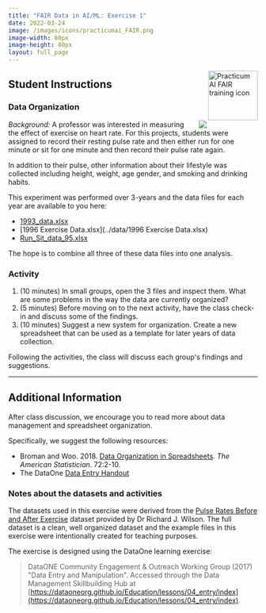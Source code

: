 ```yaml
---
title: "FAIR Data in AI/ML: Exercise 1"
date: 2022-03-24
image: /images/icons/practicumai_FAIR.png
image-width: 80px
image-height: 80px
layout: full_page
---
```

<img src='/images/icons/practicumai_FAIR.png' alt='Practicum AI FAIR training icon' align='right' width='100'>

## Student Instructions 

### Data Organization

<img src='../images/np_Group_runners_Jacob_Lund_Photography_5QPlV0_free.jpg' align='right' style='padding: 0px 0px 0px 20px'> *Background:* A professor was interested in measuring the effect of exercise on heart rate. For this projects, students were assigned to record their resting pulse rate and then either run for one minute or sit for one minute and then record their pulse rate again.

In addition to their pulse, other information about their lifestyle was collected including height, weight, age gender, and smoking and drinking habits.

This experiment was performed over 3-years and the data files for each year are available to you here:
  * [1993_data.xlsx](../data/1993_data.xlsx)
  * [1996 Exercise Data.xlsx](../data/1996 Exercise Data.xlsx)
  * [Run_Sit_data_95.xlsx](../data/Run_Sit_data_95.xlsx)

The hope is to combine all three of these data files into one analysis.

### Activity

1. (10 minutes) In small groups, open the 3 files and inspect them. What are some problems in the way the data are currently organized?
1. (5 minutes) Before moving on to the next activity, have the class check-in and discuss some of the findings.
1. (10 minutes) Suggest a new system for organization. Create a new spreadsheet that can be used as a template for later years of data collection.

Following the activities, the class will discuss each group's findings and suggestions.

<hr>

## Additional Information

After class discussion, we encourage you to read more about data management and spreadsheet organization.

Specifically, we suggest the following resources:
* Broman and Woo. 2018. [Data Organization in Spreadsheets](https://www.tandfonline.com/doi/full/10.1080/00031305.2017.1375989). *The American Statistician*. 72:2-10.
* The DataOne [Data Entry Handout](../handouts/L04_DataEntry_Handout.pdf)

### Notes about the datasets and activities

The datasets used in this exercise were derived from the [Pulse Rates Before and After Exercise](http://www.statsci.org/data/oz/ms212.html) dataset provided by Dr Richard J. Wilson. The full dataset is a clean, well organized dataset and the example files in this exercise were intentionally created for teaching purposes.

The exercise is designed using the DataOne learning exercise: 
 > DataONE Community Engagement & Outreach Working Group (2017) "Data Entry and Manipulation". Accessed through the Data Management Skillbuilding Hub at [https://dataoneorg.github.io/Education/lessons/04_entry/index](https://dataoneorg.github.io/Education/lessons/04_entry/index).